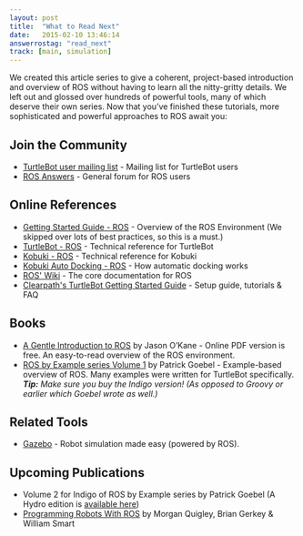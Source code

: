```yaml
---
layout: post
title:  "What to Read Next"
date:   2015-02-10 13:46:14
answerrostag: "read_next"
track: [main, simulation]
---
```


We created this article series to give a coherent, project-based introduction and overview of ROS without having to learn all the nitty-gritty details. We left out and glossed over hundreds of powerful tools, many of which deserve their own series. Now that you’ve finished these tutorials, more sophisticated and powerful approaches to ROS await you:

## Join the Community

- [TurtleBot user mailing list](https://groups.google.com/forum/#!forum/ros-sig-turtlebot) - Mailing list for TurtleBot users
- [ROS Answers](http://answers.ros.org/questions/) - General forum for ROS users

## Online References

- [Getting Started Guide - ROS](http://wiki.ros.org/ROS/StartGuide) - Overview of the ROS Environment (We skipped over lots of best practices, so this is a must.)
- [TurtleBot - ROS](http://wiki.ros.org/Robots/TurtleBot) - Technical reference for TurtleBot
- [Kobuki - ROS](http://wiki.ros.org/kobuki) - Technical reference for Kobuki
- [Kobuki Auto Docking - ROS](http://wiki.ros.org/kobuki/Tutorials/Testing%20Automatic%20Docking) - How automatic docking works
- [ROS' Wiki](http://wiki.ros.org/) - The core documentation for ROS
- [Clearpath's TurtleBot Getting Started Guide](https://support.clearpathrobotics.com/hc/en-us/categories/200165795-TurtleBot) - Setup guide, tutorials & FAQ

## Books

- [A Gentle Introduction to ROS](http://www.cse.sc.edu/~jokane/agitr/) by Jason O’Kane - Online PDF version is free.  An easy-to-read overview of the ROS environment.
- [ROS by Example series Volume 1](http://www.lulu.com/shop/r-patrick-goebel/ros-by-example-indigo-volume-1/ebook/product-22015937.html) by Patrick Goebel - Example-based overview of ROS. Many examples were written for TurtleBot specifically. ***Tip:** Make sure you buy the Indigo version! (As opposed to Groovy or earlier which Goebel wrote as well.)*

## Related Tools

- [Gazebo](http://gazebosim.org/) - Robot simulation made easy (powered by ROS).

## Upcoming Publications

- Volume 2 for Indigo of ROS by Example series by Patrick Goebel (A Hydro edition is [available here](http://www.lulu.com/shop/r-patrick-goebel/ros-by-example-volume-2-hydro/ebook/product-21837577.html))
- [Programming Robots With ROS](http://www.amazon.com/Programming-Robots-ROS-Morgan-Quigley/dp/1449323898/ref=sr_1_fkmr0_3?ie=UTF8&qid=1424369410&sr=8-3-fkmr0&keywords=ROS+indigo) by Morgan Quigley, Brian Gerkey & William Smart
